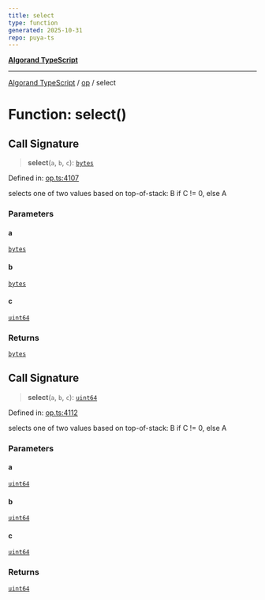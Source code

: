 ```yaml
---
title: select
type: function
generated: 2025-10-31
repo: puya-ts
---
```

[**Algorand TypeScript**](../../README.md)

***

[Algorand TypeScript](../../modules.md) / [op](../README.md) / select

# Function: select()

## Call Signature

> **select**(`a`, `b`, `c`): [`bytes`](../../index/type-aliases/bytes.md)

Defined in: [op.ts:4107](https://github.com/algorandfoundation/puya-ts/blob/main/packages/algo-ts/src/op.ts#L4107)

selects one of two values based on top-of-stack: B if C != 0, else A

### Parameters

#### a

[`bytes`](../../index/type-aliases/bytes.md)

#### b

[`bytes`](../../index/type-aliases/bytes.md)

#### c

[`uint64`](../../index/type-aliases/uint64.md)

### Returns

[`bytes`](../../index/type-aliases/bytes.md)

## Call Signature

> **select**(`a`, `b`, `c`): [`uint64`](../../index/type-aliases/uint64.md)

Defined in: [op.ts:4112](https://github.com/algorandfoundation/puya-ts/blob/main/packages/algo-ts/src/op.ts#L4112)

selects one of two values based on top-of-stack: B if C != 0, else A

### Parameters

#### a

[`uint64`](../../index/type-aliases/uint64.md)

#### b

[`uint64`](../../index/type-aliases/uint64.md)

#### c

[`uint64`](../../index/type-aliases/uint64.md)

### Returns

[`uint64`](../../index/type-aliases/uint64.md)
